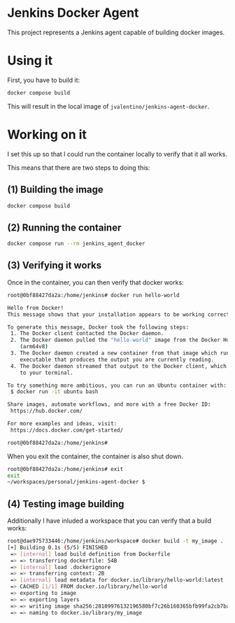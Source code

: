# Jenkins Docker Agent

This project represents a Jenkins agent capable of building docker images.

# Using it

First, you have to build it:

```bash
docker compose build
```

This will result in the local image of `jvalentino/jenkins-agent-docker`.



# Working on it

I set this up so that I could run the container locally to verify that it all works.

This means that there are two steps to doing this:

## (1) Building the image

```bash
docker compose build
```

## (2) Running the container

```bash
docker compose run --rm jenkins_agent_docker
```

## (3) Verifying it works

Once in the container, you can then verify that docker works:

```bash
root@0bf88427da2a:/home/jenkins# docker run hello-world

Hello from Docker!
This message shows that your installation appears to be working correctly.

To generate this message, Docker took the following steps:
 1. The Docker client contacted the Docker daemon.
 2. The Docker daemon pulled the "hello-world" image from the Docker Hub.
    (arm64v8)
 3. The Docker daemon created a new container from that image which runs the
    executable that produces the output you are currently reading.
 4. The Docker daemon streamed that output to the Docker client, which sent it
    to your terminal.

To try something more ambitious, you can run an Ubuntu container with:
 $ docker run -it ubuntu bash

Share images, automate workflows, and more with a free Docker ID:
 https://hub.docker.com/

For more examples and ideas, visit:
 https://docs.docker.com/get-started/

root@0bf88427da2a:/home/jenkins# 
```

When you exit the container, the container is also shut down.

```bash
root@0bf88427da2a:/home/jenkins# exit
exit
~/workspaces/personal/jenkins-agent-docker $ 
```

## (4) Testing image building

Additionally I have inluded a workspace that you can verify that a build works:

```bash
root@dae975733446:/home/jenkins/workspace# docker build -t my_image .
[+] Building 0.1s (5/5) FINISHED                                                                             
 => [internal] load build definition from Dockerfile                                                    0.0s
 => => transferring dockerfile: 54B                                                                     0.0s
 => [internal] load .dockerignore                                                                       0.0s
 => => transferring context: 2B                                                                         0.0s
 => [internal] load metadata for docker.io/library/hello-world:latest                                   0.0s
 => CACHED [1/1] FROM docker.io/library/hello-world                                                     0.0s
 => exporting to image                                                                                  0.0s
 => => exporting layers                                                                                 0.0s
 => => writing image sha256:28109976132196580bf7c26b160365bfb99fa2cb7baa7eb039db2efd3d8244a7            0.0s
 => => naming to docker.io/library/my_image         
```

